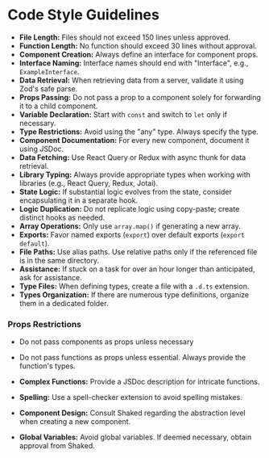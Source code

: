 # Code Style Guidelines

- **File Length:** Files should not exceed 150 lines unless approved.
- **Function Length:** No function should exceed 30 lines without approval.
- **Component Creation:** Always define an interface for component props.
- **Interface Naming:** Interface names should end with "Interface", e.g., `ExampleInterface`.
- **Data Retrieval:** When retrieving data from a server, validate it using Zod's safe parse.
- **Props Passing:** Do not pass a prop to a component solely for forwarding it to a child component.
- **Variable Declaration:** Start with `const` and switch to `let` only if necessary.
- **Type Restrictions:** Avoid using the "any" type. Always specify the type.
- **Component Documentation:** For every new component, document it using JSDoc.
- **Data Fetching:** Use React Query or Redux with async thunk for data retrieval.
- **Library Typing:** Always provide appropriate types when working with libraries (e.g., React Query, Redux, Jotai).
- **State Logic:** If substantial logic evolves from the state, consider encapsulating it in a separate hook.
- **Logic Duplication:** Do not replicate logic using copy-paste; create distinct hooks as needed.
- **Array Operations:** Only use `array.map()` if generating a new array.
- **Exports:** Favor named exports (`export`) over default exports (`export default`).
- **File Paths:** Use alias paths. Use relative paths only if the referenced file is in the same directory.
- **Assistance:** If stuck on a task for over an hour longer than anticipated, ask for assistance.
- **Type Files:** When defining types, create a file with a `.d.ts` extension.
- **Types Organization:** If there are numerous type definitions, organize them in a dedicated folder.
  
### Props Restrictions
- Do not pass components as props unless necessary
- Do not pass functions as props unless essential. Always provide the function's types.

- **Complex Functions:** Provide a JSDoc description for intricate functions.
- **Spelling:** Use a spell-checker extension to avoid spelling mistakes.
- **Component Design:** Consult Shaked regarding the abstraction level when creating a new component.
- **Global Variables:** Avoid global variables. If deemed necessary, obtain approval from Shaked.
